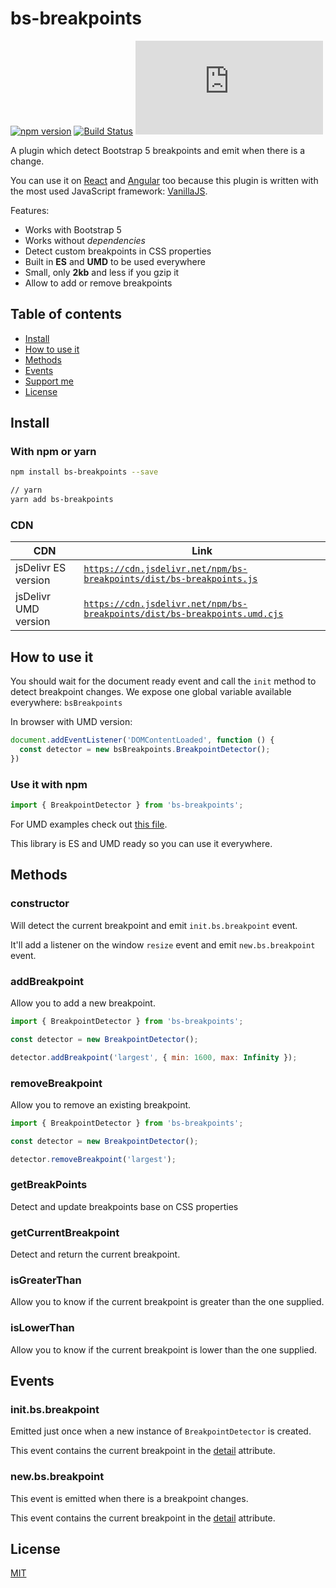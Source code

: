 # bs-breakpoints

[![npm version](https://img.shields.io/npm/v/bs-breakpoints.svg)](https://www.npmjs.com/package/bs-breakpoints)
[![Build Status](https://github.com/Johann-S/bs-breakpoints/workflows/Tests/badge.svg)](https://github.com/Johann-S/bs-breakpoints/actions?workflow=Tests)
[![JS gzip size](https://img.badgesize.io/Johann-S/bs-breakpoints/master/dist/bs-breakpoints.js?compression=gzip&label=JS+gzip+size)](https://github.com/Johann-S/bs-breakpoints/tree/master/dist/bs-breakpoints.js)

A plugin which detect Bootstrap 5 breakpoints and emit when there is a change.

You can use it on [React](https://stackblitz.com/edit/bs-breakpoints-react) and [Angular](https://stackblitz.com/edit/bs-breakpoints-angular) too because this plugin is written with the most used JavaScript framework: [VanillaJS](http://vanilla-js.com/).

Features:

- Works with Bootstrap 5
- Works without *dependencies*
- Detect custom breakpoints in CSS properties
- Built in **ES** and **UMD** to be used everywhere
- Small, only **2kb** and less if you gzip it
- Allow to add or remove breakpoints

## Table of contents

- [Install](#install)
- [How to use it](#how-to-use-it)
- [Methods](#methods)
- [Events](#events)
- [Support me](#support-me)
- [License](#license)

## Install

### With npm or yarn

```sh
npm install bs-breakpoints --save

// yarn
yarn add bs-breakpoints
```

### CDN

CDN | Link
------------ | -------------
jsDelivr ES version | [`https://cdn.jsdelivr.net/npm/bs-breakpoints/dist/bs-breakpoints.js`](https://cdn.jsdelivr.net/npm/bs-breakpoints/dist/bs-breakpoints.js)
jsDelivr UMD version | [`https://cdn.jsdelivr.net/npm/bs-breakpoints/dist/bs-breakpoints.umd.cjs`](https://cdn.jsdelivr.net/npm/bs-breakpoints/dist/bs-breakpoints.umd.cjs)

## How to use it

You should wait for the document ready event and call the `init` method to detect breakpoint changes.
We expose one global variable available everywhere: `bsBreakpoints`

In browser with UMD version:
```js
document.addEventListener('DOMContentLoaded', function () {
  const detector = new bsBreakpoints.BreakpointDetector();
})
```

### Use it with npm

```js
import { BreakpointDetector } from 'bs-breakpoints';
```

For UMD examples check out [this file](https://github.com/Johann-S/bs-breakpoints/blob/master/tests/index.html).

This library is ES and UMD ready so you can use it everywhere.

## Methods

### constructor

Will detect the current breakpoint and emit `init.bs.breakpoint` event.

It'll add a listener on the window `resize` event and emit `new.bs.breakpoint` event.

### addBreakpoint

Allow you to add a new breakpoint.

```js
import { BreakpointDetector } from 'bs-breakpoints';

const detector = new BreakpointDetector();

detector.addBreakpoint('largest', { min: 1600, max: Infinity });
```

### removeBreakpoint

Allow you to remove an existing breakpoint.

```js
import { BreakpointDetector } from 'bs-breakpoints';

const detector = new BreakpointDetector();

detector.removeBreakpoint('largest');
```

### getBreakPoints

Detect and update breakpoints base on CSS properties

### getCurrentBreakpoint

Detect and return the current breakpoint.

### isGreaterThan

Allow you to know if the current breakpoint is greater than the one supplied.

### isLowerThan

Allow you to know if the current breakpoint is lower than the one supplied.

## Events

### init.bs.breakpoint

Emitted just once when a new instance of `BreakpointDetector` is created.

This event contains the current breakpoint in the [detail](https://developer.mozilla.org/en-US/docs/Web/API/CustomEvent/detail) attribute.

### new.bs.breakpoint

This event is emitted when there is a breakpoint changes.

This event contains the current breakpoint in the [detail](https://developer.mozilla.org/en-US/docs/Web/API/CustomEvent/detail) attribute.

## License

[MIT](https://github.com/Johann-S/bs-breakpoints/blob/master/LICENSE)
